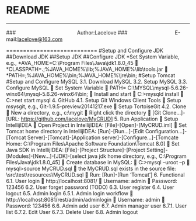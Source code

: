 README
===========================


****
###　　　　　　　　　　　　Author:Lacelove
###　　　　　　　　　 E-mail:lacelove@163.com


===========================
#Setup and Configure JDK
##Download JDK
##Setup JDK
##Configure JDK
*Set System Variable, e.g.,
   *AVA_HOME=C:\Program Files\Java\jdk1.8.0_45
	*CLASSPATH=.;%JAVA_HOME%\lib;%JAVA_HOME%\lib\tools.jar
	*PATH=;%JAVA_HOME%\bin;%JAVA_HOME%\jre\bin;
#Setup Tomcat
#Setup and Configure MySQL
3.1.	Download MySQL
3.2.	Setup MySQL
3.3.	Configure MySQL
	Set System Variable
	PATH= C:\MYSQL\mysql-5.6.26-winx64\mysql-5.6.26-winx64\bin;
	Install and start
	C:\>mysqld install
	C:\>net start mysql
4.	GitHub
4.1.	Setup Git Windows Client Tools
	Setup msysgit, e.g., Git-1.9.5-preview20141217.exe
	Setup TortoiseGit
4.2.	Clone
	New a directory, e.g., c:\mygit
	Right click the directory
	[Git Clone…]-[URL: https://github.com/lacelove/MyCRUD]
5.	Run Application
	Setup IntellijIDEA
	Open Project in IntellijIDEA: [File]-[Open]-[MyCRUD.iml]
	Set Tomcat home directory in IntellijIDEA: [Run]-[Run…]-[Edit Configuration…]-[Tomcat Server]-[Tomcat]-[Application server]-[Configure…]-[Tomcate Home: C:\Program Files\Apache Software Foundation\Tomcat 8.0]
	Set Java SDK in IntellijIDEA: [File]-[Project Structure]-[Project Setting]-[Modules]-[New…]-[JDK]-[select java jdk home directory, e.g., C:\Program Files\Java\jdk1.8.0_45]
	Create database in MySQL:
	C:\>mysql –uroot –p
	mysql>source MyCRUD.sql 
	the MyCRUD.sql exists in the source file: \src\test\resources\MyCRUD.sql
	Run: [Run]-[Run ‘Tomcat’]
6.	Functional
6.1.	User login
	http://localhost:8081/
	Username: admin
	Password: 123456
6.2.	User forget password (TODO)
6.3.	User register
6.4.	User logout
6.5.	Admin login
6.5.1.	Admin login workflow
	http://localhost:8081/rest/admin/adminlogin
	Username: admin
	Password: 123456
6.6.	Admin add user
6.7.	Admin manager user
6.7.1.	User list
6.7.2.	Edit User
6.7.3.	Delete User
6.8.	Admin logout
